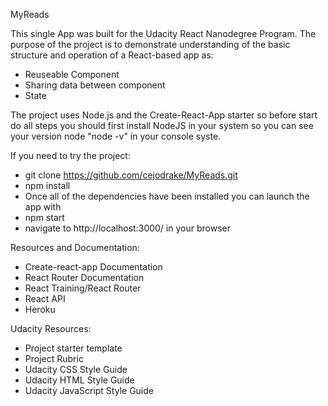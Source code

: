 MyReads


This single App  was built for the Udacity React Nanodegree Program. The purpose of the project is to demonstrate understanding of the basic structure and operation of a React-based app as:

- Reuseable Component
- Sharing data between component
- State




The project uses Node.js and the Create-React-App starter so before start do all steps you should first install NodeJS in your system so you can  see  your version node "node -v" in your console syste.


If you need to try the project:

- git clone  https://github.com/cejodrake/MyReads.git
- npm install
- Once all of the dependencies have been installed you can launch the app with
- npm start
- navigate to http://localhost:3000/ in your browser



Resources and Documentation:
- Create-react-app Documentation
- React Router Documentation
- React Training/React Router
- React API
- Heroku

Udacity Resources:
- Project starter template
- Project Rubric
- Udacity CSS Style Guide
- Udacity HTML Style Guide
- Udacity JavaScript Style Guide
